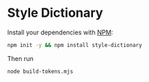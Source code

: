 # Style Dictionary

Install your dependencies with [NPM](https://docs.npmjs.com/downloading-and-installing-node-js-and-npm):

```sh
npm init -y && npm install style-dictionary
```

Then run

```sh
node build-tokens.mjs
```
